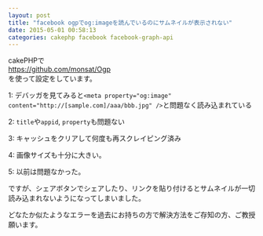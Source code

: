 ```yaml
---
layout: post
title: "facebook ogpでog:imageを読んでいるのにサムネイルが表示されない"
date: 2015-05-01 00:58:13
categories: cakephp facebook facebook-graph-api
---
```

<p>cakePHPで<br>
<a href="https://github.com/monsat/Ogp" rel="nofollow">https://github.com/monsat/Ogp</a><br>
を使って設定をしています。</p>

<p>1: デバッガを見てみると<code>&lt;meta property="og:image" content="http://[sample.com]/aaa/bbb.jpg" /&gt;</code>と問題なく読み込まれている</p>

<p>2: <code>title</code>や<code>appid</code>, <code>property</code>も問題ない</p>

<p>3: キャッシュをクリアして何度も再スクレイピング済み</p>

<p>4: 画像サイズも十分に大きい。</p>

<p>5: 以前は問題なかった。</p>

<p>ですが、シェアボタンでシェアしたり、リンクを貼り付けるとサムネイルが一切読み込まれないようになってしまいました。</p>

<p>どなたか似たようなエラーを過去にお持ちの方で解決方法をご存知の方、ご教授願います。</p>
